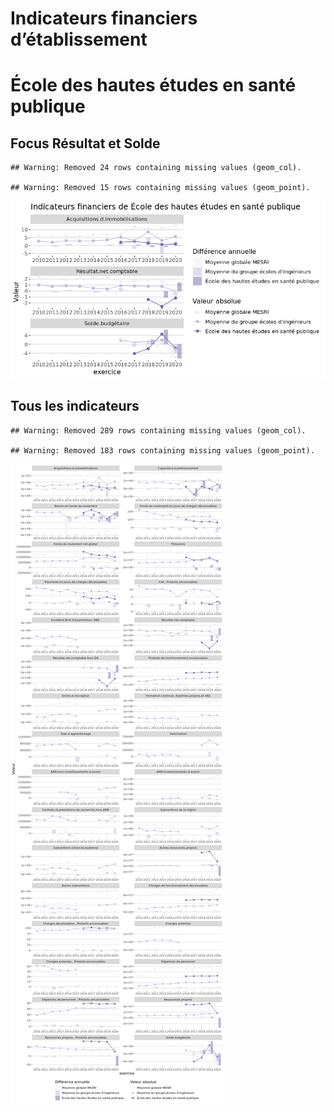 Indicateurs financiers d’établissement
================

# École des hautes études en santé publique

## Focus Résultat et Solde

    ## Warning: Removed 24 rows containing missing values (geom_col).

    ## Warning: Removed 15 rows containing missing values (geom_point).

![](école_des_hautes_études_en_santé_publique_files/figure-gfm/etab.focus-1.png)<!-- -->

## Tous les indicateurs

    ## Warning: Removed 289 rows containing missing values (geom_col).

    ## Warning: Removed 183 rows containing missing values (geom_point).

![](école_des_hautes_études_en_santé_publique_files/figure-gfm/etab-1.png)<!-- -->
